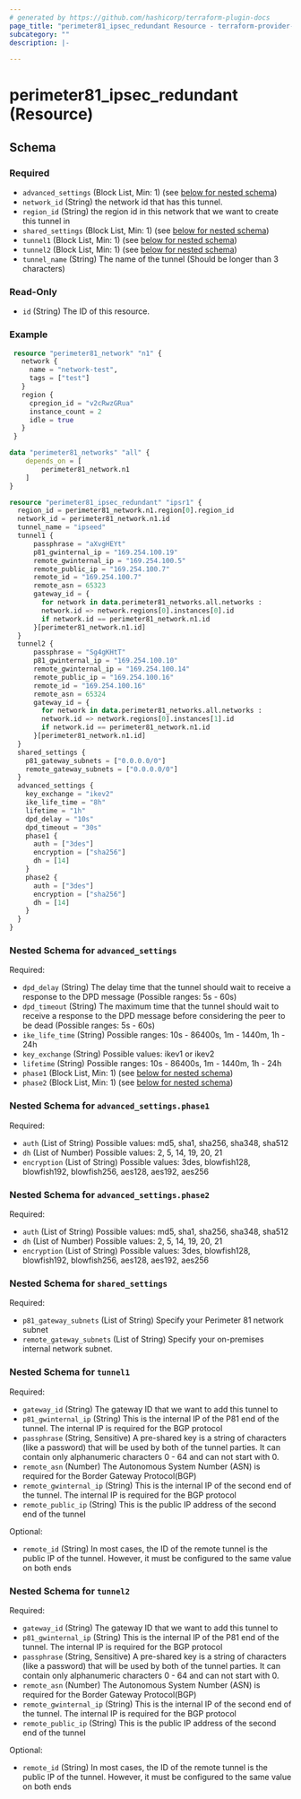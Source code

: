 ```yaml
---
# generated by https://github.com/hashicorp/terraform-plugin-docs
page_title: "perimeter81_ipsec_redundant Resource - terraform-provider-perimeter81"
subcategory: ""
description: |-
  
---
```


# perimeter81_ipsec_redundant (Resource)

<!-- schema generated by tfplugindocs -->
## Schema

### Required

- `advanced_settings` (Block List, Min: 1) (see [below for nested schema](#nestedblock--advanced_settings))
- `network_id` (String) the network id that has this tunnel.
- `region_id` (String) the region id in this network that we want to create this tunnel in
- `shared_settings` (Block List, Min: 1) (see [below for nested schema](#nestedblock--shared_settings))
- `tunnel1` (Block List, Min: 1) (see [below for nested schema](#nestedblock--tunnel1))
- `tunnel2` (Block List, Min: 1) (see [below for nested schema](#nestedblock--tunnel2))
- `tunnel_name` (String) The name of the tunnel (Should be longer than 3 characters)

### Read-Only

- `id` (String) The ID of this resource.

### Example

```terraform
 resource "perimeter81_network" "n1" {
   network {
     name = "network-test",
     tags = ["test"]
   }
   region {
     cpregion_id = "v2cRwzGRua"
     instance_count = 2
     idle = true
   }
 }

data "perimeter81_networks" "all" {
    depends_on = [
        perimeter81_network.n1
    ]
}

resource "perimeter81_ipsec_redundant" "ipsr1" {
  region_id = perimeter81_network.n1.region[0].region_id
  network_id = perimeter81_network.n1.id
  tunnel_name = "ipseed"
  tunnel1 {
      passphrase = "aXvgHEYt"
      p81_gwinternal_ip = "169.254.100.19"
      remote_gwinternal_ip = "169.254.100.5"
      remote_public_ip = "169.254.100.7"
      remote_id = "169.254.100.7"
      remote_asn = 65323
      gateway_id = {
        for network in data.perimeter81_networks.all.networks :
        network.id => network.regions[0].instances[0].id
        if network.id == perimeter81_network.n1.id
      }[perimeter81_network.n1.id]
  }
  tunnel2 {
      passphrase = "Sg4gKHtT"
      p81_gwinternal_ip = "169.254.100.10"
      remote_gwinternal_ip = "169.254.100.14"
      remote_public_ip = "169.254.100.16"
      remote_id = "169.254.100.16"
      remote_asn = 65324
      gateway_id = {
        for network in data.perimeter81_networks.all.networks :
        network.id => network.regions[0].instances[1].id
        if network.id == perimeter81_network.n1.id
      }[perimeter81_network.n1.id]
  }
  shared_settings {
    p81_gateway_subnets = ["0.0.0.0/0"]
    remote_gateway_subnets = ["0.0.0.0/0"]
  }
  advanced_settings {
    key_exchange = "ikev2"
    ike_life_time = "8h"
    lifetime = "1h"
    dpd_delay = "10s"
    dpd_timeout = "30s"
    phase1 {
      auth = ["3des"]
      encryption = ["sha256"]
      dh = [14]
    }
    phase2 {
      auth = ["3des"]
      encryption = ["sha256"]
      dh = [14]
    }
  }
}
```

<a id="nestedblock--advanced_settings"></a>
### Nested Schema for `advanced_settings`

Required:

- `dpd_delay` (String) The delay time that the tunnel should wait to receive a response to the DPD message (Possible ranges: 5s - 60s)
- `dpd_timeout` (String) The maximum time that the tunnel should wait to receive a response to the DPD message before considering the peer to be dead (Possible ranges: 5s - 60s)
- `ike_life_time` (String) Possible ranges: 10s - 86400s, 1m - 1440m, 1h - 24h
- `key_exchange` (String) Possible values: ikev1 or ikev2
- `lifetime` (String) Possible ranges: 10s - 86400s, 1m - 1440m, 1h - 24h
- `phase1` (Block List, Min: 1) (see [below for nested schema](#nestedblock--advanced_settings--phase1))
- `phase2` (Block List, Min: 1) (see [below for nested schema](#nestedblock--advanced_settings--phase2))

<a id="nestedblock--advanced_settings--phase1"></a>
### Nested Schema for `advanced_settings.phase1`

Required:

- `auth` (List of String) Possible values: md5, sha1, sha256, sha348, sha512
- `dh` (List of Number) Possible values: 2, 5, 14, 19, 20, 21
- `encryption` (List of String) Possible values: 3des, blowfish128, blowfish192, blowfish256, aes128, aes192, aes256

<a id="nestedblock--advanced_settings--phase2"></a>
### Nested Schema for `advanced_settings.phase2`

Required:

- `auth` (List of String) Possible values: md5, sha1, sha256, sha348, sha512
- `dh` (List of Number) Possible values: 2, 5, 14, 19, 20, 21
- `encryption` (List of String) Possible values: 3des, blowfish128, blowfish192, blowfish256, aes128, aes192, aes256

<a id="nestedblock--shared_settings"></a>
### Nested Schema for `shared_settings`

Required:

- `p81_gateway_subnets` (List of String) Specify your Perimeter 81 network subnet
- `remote_gateway_subnets` (List of String) Specify your on-premises internal network subnet.

<a id="nestedblock--tunnel1"></a>
### Nested Schema for `tunnel1`

Required:

- `gateway_id` (String) The gateway ID that we want to add this tunnel to
- `p81_gwinternal_ip` (String) This is the internal IP of the P81 end of the tunnel. The internal IP is required for the BGP protocol
- `passphrase` (String, Sensitive) A pre-shared key is a string of characters (like a password) that will be used by both of the tunnel parties. It can contain only alphanumeric characters 0 - 64 and can not start with 0.
- `remote_asn` (Number) The Autonomous System Number (ASN) is required for the Border Gateway Protocol(BGP)
- `remote_gwinternal_ip` (String) This is the internal IP of the second end of the tunnel. The internal IP is required for the BGP protocol
- `remote_public_ip` (String) This is the public IP address of the second end of the tunnel

Optional:

- `remote_id` (String) In most cases, the ID of the remote tunnel is the public IP of the tunnel. However, it must be configured to the same value on both ends

<a id="nestedblock--tunnel2"></a>
### Nested Schema for `tunnel2`

Required:

- `gateway_id` (String) The gateway ID that we want to add this tunnel to
- `p81_gwinternal_ip` (String) This is the internal IP of the P81 end of the tunnel. The internal IP is required for the BGP protocol
- `passphrase` (String, Sensitive) A pre-shared key is a string of characters (like a password) that will be used by both of the tunnel parties. It can contain only alphanumeric characters 0 - 64 and can not start with 0.
- `remote_asn` (Number) The Autonomous System Number (ASN) is required for the Border Gateway Protocol(BGP)
- `remote_gwinternal_ip` (String) This is the internal IP of the second end of the tunnel. The internal IP is required for the BGP protocol
- `remote_public_ip` (String) This is the public IP address of the second end of the tunnel

Optional:

- `remote_id` (String) In most cases, the ID of the remote tunnel is the public IP of the tunnel. However, it must be configured to the same value on both ends
